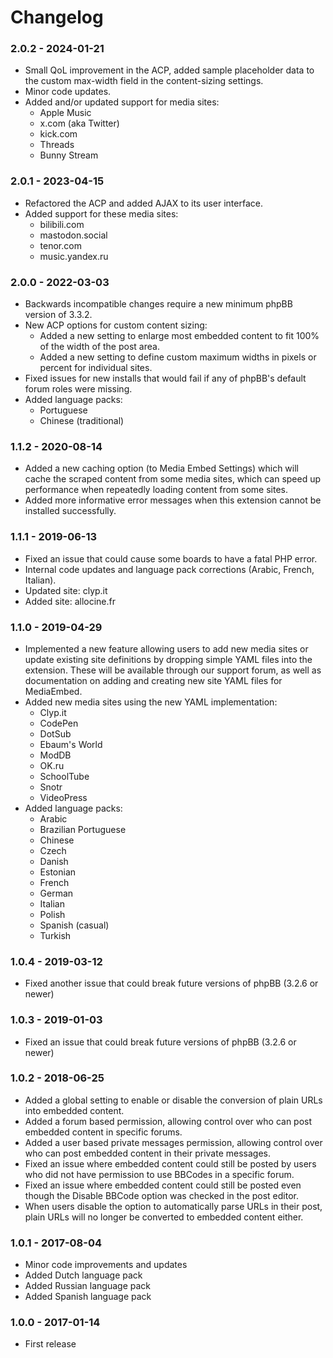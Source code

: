 # Changelog

### 2.0.2 - 2024-01-21

- Small QoL improvement in the ACP, added sample placeholder data to the custom max-width field in the content-sizing settings.
- Minor code updates.
- Added and/or updated support for media sites:
	- Apple Music
	- x.com (aka Twitter)
	- kick.com
	- Threads
    - Bunny Stream

### 2.0.1 - 2023-04-15

- Refactored the ACP and added AJAX to its user interface.
- Added support for these media sites:
  - bilibili.com
  - mastodon.social
  - tenor.com
  - music.yandex.ru

### 2.0.0 - 2022-03-03

- Backwards incompatible changes require a new minimum phpBB version of 3.3.2.
- New ACP options for custom content sizing:
  - Added a new setting to enlarge most embedded content to fit 100% of the width of the post area.
  - Added a new setting to define custom maximum widths in pixels or percent for individual sites.
- Fixed issues for new installs that would fail if any of phpBB's default forum roles were missing.
- Added language packs:
  - Portuguese
  - Chinese (traditional)

### 1.1.2 - 2020-08-14

- Added a new caching option (to Media Embed Settings) which will cache the scraped content from some media sites, which can speed up performance when repeatedly loading content from some sites.
- Added more informative error messages when this extension cannot be installed successfully.

### 1.1.1 - 2019-06-13

- Fixed an issue that could cause some boards to have a fatal PHP error.
- Internal code updates and language pack corrections (Arabic, French, Italian).
- Updated site: clyp.it
- Added site: allocine.fr

### 1.1.0 - 2019-04-29

- Implemented a new feature allowing users to add new media sites or update 
existing site definitions by dropping simple YAML files into the extension. 
These will be available through our support forum, as well as documentation 
on adding and creating new site YAML files for MediaEmbed.
- Added new media sites using the new YAML implementation:
  - Clyp.it
  - CodePen
  - DotSub
  - Ebaum's World
  - ModDB
  - OK.ru
  - SchoolTube
  - Snotr
  - VideoPress
- Added language packs:
  - Arabic
  - Brazilian Portuguese
  - Chinese
  - Czech
  - Danish
  - Estonian
  - French
  - German
  - Italian
  - Polish
  - Spanish (casual)
  - Turkish

### 1.0.4 - 2019-03-12

- Fixed another issue that could break future versions of phpBB (3.2.6 or newer)

### 1.0.3 - 2019-01-03

- Fixed an issue that could break future versions of phpBB (3.2.6 or newer)

### 1.0.2 - 2018-06-25

- Added a global setting to enable or disable the conversion of plain URLs into embedded content.
- Added a forum based permission, allowing control over who can post embedded content in specific forums.
- Added a user based private messages permission, allowing control over who can post embedded content in their private messages.
- Fixed an issue where embedded content could still be posted by users who did not have permission to use BBCodes in a specific forum.
- Fixed an issue where embedded content could still be posted even though the Disable BBCode option was checked in the post editor.
- When users disable the option to automatically parse URLs in their post, plain URLs will no longer be converted to embedded content either.

### 1.0.1 - 2017-08-04

- Minor code improvements and updates
- Added Dutch language pack
- Added Russian language pack
- Added Spanish language pack

### 1.0.0 - 2017-01-14

- First release
